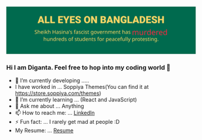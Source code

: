 [![All Eyes On Bangladesh](https://github.com/alvii147/peoples-banner-for-bangladesh/blob/main/github/banner-green.svg)](https://www.aljazeera.com/program/newsfeed/2024/7/24/bangladeshs-deadly-protests-explained)

### Hi I am Diganta. Feel free to hop into my coding world 👋
- 🔭 I’m currently developing .....
- I have worked in ... Soppiya Themes(You can find it at https://store.soppiya.com/themes)
- 🌱 I’m currently learning ... (React and JavaScript)
- 💬 Ask me about ... Anything 
- 📫 How to reach me: ... [LinkedIn](https://www.linkedin.com/in/md-shafiur-rahman-diganta-592a96202/) 
- ⚡ Fun fact: ... I rarely get mad at people :D
- My Resume: ... [Resume](https://drive.google.com/file/d/1KtXFm0-goPYlp0DH6AmTVhhuL5oBAjwf/view?usp=sharing)
<!-- ![Your Repository's Stats](https://github-readme-stats.vercel.app/api/top-langs/?username=Diganta165&theme=blue-green)
![Your Repository's Stats](https://github-readme-stats.vercel.app/api?username=Diganta165&show_icons=true) -->
<!--[LinkedIn](https://www.linkedin.com/in/md-shafiur-rahman-diganta-592a96202/)  -->
